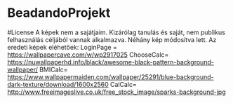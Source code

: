 # BeadandoProjekt
#License
  A képek nem a sajátjaim. Kizárólag tanulás és saját, nem publikus felhasználás céljából vannak alkalmazva. Néhány kép módosítva lett.
  Az eredeti képek eléhetőek:
      LoginPage = https://wallpapercave.com/w/wp2917025
      ChooseCalc= https://nuwallpaperhd.info/black/awesome-black-pattern-background-wallpaper/
      BMICalc= https://www.wallpapermaiden.com/wallpaper/25291/blue-background-dark-texture/download/1600x2560
      CalCalc= http://www.freeimageslive.co.uk/free_stock_image/sparks-background-jpg
